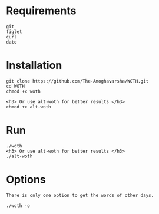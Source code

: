 <h1>Requirements</h1>

```
git
figlet
curl
date
```

<h1>Installation</h1>

```
git clone https://github.com/The-Amoghavarsha/WOTH.git
cd WOTH
chmod +x woth

<h3> Or use alt-woth for better results </h3>
chmod +x alt-woth
```

<h1>Run</h1>

```
./woth
<h3> Or use alt-woth for better results </h3>
./alt-woth
```

<h1>Options</h1>

```
There is only one option to get the words of other days. 

./woth -o 
```
